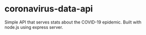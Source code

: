# coronavirus-data-api
Simple API that serves stats about the COVID-19 epidemic. Built with node.js using express server.

